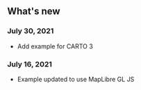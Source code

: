 ## What's new

### July 30, 2021

- Add example for CARTO 3

### July 16, 2021

- Example updated to use MapLibre GL JS

